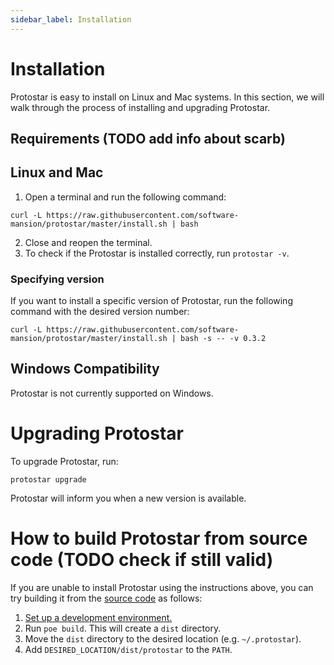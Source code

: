 ```yaml
---
sidebar_label: Installation
---
```


# Installation

Protostar is easy to install on Linux and Mac systems. In this section, we will walk through the process of installing and upgrading Protostar.

## Requirements (TODO add info about scarb)


## Linux and Mac
1. Open a terminal and run the following command:
```console
curl -L https://raw.githubusercontent.com/software-mansion/protostar/master/install.sh | bash
```
2. Close and reopen the terminal.
3. To check if the Protostar is installed correctly, run `protostar -v`.

### Specifying version

If you want to install a specific version of Protostar, run the following command with the desired version number:

```console
curl -L https://raw.githubusercontent.com/software-mansion/protostar/master/install.sh | bash -s -- -v 0.3.2
```

## Windows Compatibility
Protostar is not currently supported on Windows.

# Upgrading Protostar
To upgrade Protostar, run:
```shell
protostar upgrade
```
Protostar will inform you when a new version is available.


# How to build Protostar from source code (TODO check if still valid)
If you are unable to install Protostar using the instructions above, you can try building it from the [source code](https://github.com/software-mansion/protostar) as follows:

1. [Set up a development environment.](https://github.com/software-mansion/protostar#setting-up-environment)
1. Run `poe build`. This will create a `dist` directory.
1. Move the `dist` directory to the desired location (e.g. `~/.protostar`).
1. Add `DESIRED_LOCATION/dist/protostar` to the `PATH`.